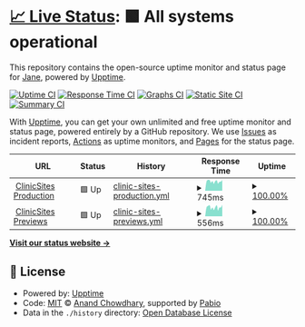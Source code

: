 # [📈 Live Status](https://janeapp.github.io/clinic-sites-uptime): <!--live status--> **🟩 All systems operational**

This repository contains the open-source uptime monitor and status page for [Jane](www.janeapp.com), powered by [Upptime](https://github.com/upptime/upptime).

[![Uptime CI](https://github.com/janeapp/clinic-sites-uptime/workflows/Uptime%20CI/badge.svg)](https://github.com/janeapp/clinic-sites-uptime/actions?query=workflow%3A%22Uptime+CI%22)
[![Response Time CI](https://github.com/janeapp/clinic-sites-uptime/workflows/Response%20Time%20CI/badge.svg)](https://github.com/janeapp/clinic-sites-uptime/actions?query=workflow%3A%22Response+Time+CI%22)
[![Graphs CI](https://github.com/janeapp/clinic-sites-uptime/workflows/Graphs%20CI/badge.svg)](https://github.com/janeapp/clinic-sites-uptime/actions?query=workflow%3A%22Graphs+CI%22)
[![Static Site CI](https://github.com/janeapp/clinic-sites-uptime/workflows/Static%20Site%20CI/badge.svg)](https://github.com/janeapp/clinic-sites-uptime/actions?query=workflow%3A%22Static+Site+CI%22)
[![Summary CI](https://github.com/janeapp/clinic-sites-uptime/workflows/Summary%20CI/badge.svg)](https://github.com/janeapp/clinic-sites-uptime/actions?query=workflow%3A%22Summary+CI%22)

With [Upptime](https://upptime.js.org), you can get your own unlimited and free uptime monitor and status page, powered entirely by a GitHub repository. We use [Issues](https://github.com/janeapp/clinic-sites-uptime/issues) as incident reports, [Actions](https://github.com/janeapp/clinic-sites-uptime/actions) as uptime monitors, and [Pages](https://janeapp.github.io/clinic-sites-uptime) for the status page.

<!--start: status pages-->
<!-- This summary is generated by Upptime (https://github.com/upptime/upptime) -->
<!-- Do not edit this manually, your changes will be overwritten -->
<!-- prettier-ignore -->
| URL | Status | History | Response Time | Uptime |
| --- | ------ | ------- | ------------- | ------ |
| <img alt="" src="https://icons.duckduckgo.com/ip3/clinicsites.co.ico" height="13"> [ClinicSites Production](https://clinicsites.co) | 🟩 Up | [clinic-sites-production.yml](https://github.com/janeapp/clinic-sites-uptime/commits/HEAD/history/clinic-sites-production.yml) | <details><summary><img alt="Response time graph" src="./graphs/clinic-sites-production/response-time-week.png" height="20"> 745ms</summary><br><a href="https://janeapp.github.io/clinic-sites-uptime/history/clinic-sites-production"><img alt="Response time 745" src="https://img.shields.io/endpoint?url=https%3A%2F%2Fraw.githubusercontent.com%2Fjaneapp%2Fclinic-sites-uptime%2FHEAD%2Fapi%2Fclinic-sites-production%2Fresponse-time.json"></a><br><a href="https://janeapp.github.io/clinic-sites-uptime/history/clinic-sites-production"><img alt="24-hour response time 745" src="https://img.shields.io/endpoint?url=https%3A%2F%2Fraw.githubusercontent.com%2Fjaneapp%2Fclinic-sites-uptime%2FHEAD%2Fapi%2Fclinic-sites-production%2Fresponse-time-day.json"></a><br><a href="https://janeapp.github.io/clinic-sites-uptime/history/clinic-sites-production"><img alt="7-day response time 745" src="https://img.shields.io/endpoint?url=https%3A%2F%2Fraw.githubusercontent.com%2Fjaneapp%2Fclinic-sites-uptime%2FHEAD%2Fapi%2Fclinic-sites-production%2Fresponse-time-week.json"></a><br><a href="https://janeapp.github.io/clinic-sites-uptime/history/clinic-sites-production"><img alt="30-day response time 745" src="https://img.shields.io/endpoint?url=https%3A%2F%2Fraw.githubusercontent.com%2Fjaneapp%2Fclinic-sites-uptime%2FHEAD%2Fapi%2Fclinic-sites-production%2Fresponse-time-month.json"></a><br><a href="https://janeapp.github.io/clinic-sites-uptime/history/clinic-sites-production"><img alt="1-year response time 745" src="https://img.shields.io/endpoint?url=https%3A%2F%2Fraw.githubusercontent.com%2Fjaneapp%2Fclinic-sites-uptime%2FHEAD%2Fapi%2Fclinic-sites-production%2Fresponse-time-year.json"></a></details> | <details><summary><a href="https://janeapp.github.io/clinic-sites-uptime/history/clinic-sites-production">100.00%</a></summary><a href="https://janeapp.github.io/clinic-sites-uptime/history/clinic-sites-production"><img alt="All-time uptime 100.00%" src="https://img.shields.io/endpoint?url=https%3A%2F%2Fraw.githubusercontent.com%2Fjaneapp%2Fclinic-sites-uptime%2FHEAD%2Fapi%2Fclinic-sites-production%2Fuptime.json"></a><br><a href="https://janeapp.github.io/clinic-sites-uptime/history/clinic-sites-production"><img alt="24-hour uptime 100.00%" src="https://img.shields.io/endpoint?url=https%3A%2F%2Fraw.githubusercontent.com%2Fjaneapp%2Fclinic-sites-uptime%2FHEAD%2Fapi%2Fclinic-sites-production%2Fuptime-day.json"></a><br><a href="https://janeapp.github.io/clinic-sites-uptime/history/clinic-sites-production"><img alt="7-day uptime 100.00%" src="https://img.shields.io/endpoint?url=https%3A%2F%2Fraw.githubusercontent.com%2Fjaneapp%2Fclinic-sites-uptime%2FHEAD%2Fapi%2Fclinic-sites-production%2Fuptime-week.json"></a><br><a href="https://janeapp.github.io/clinic-sites-uptime/history/clinic-sites-production"><img alt="30-day uptime 100.00%" src="https://img.shields.io/endpoint?url=https%3A%2F%2Fraw.githubusercontent.com%2Fjaneapp%2Fclinic-sites-uptime%2FHEAD%2Fapi%2Fclinic-sites-production%2Fuptime-month.json"></a><br><a href="https://janeapp.github.io/clinic-sites-uptime/history/clinic-sites-production"><img alt="1-year uptime 100.00%" src="https://img.shields.io/endpoint?url=https%3A%2F%2Fraw.githubusercontent.com%2Fjaneapp%2Fclinic-sites-uptime%2FHEAD%2Fapi%2Fclinic-sites-production%2Fuptime-year.json"></a></details>
| <img alt="" src="https://icons.duckduckgo.com/ip3/template1.clinicsites.co.ico" height="13"> [ClinicSites Previews](https://template1.clinicsites.co) | 🟩 Up | [clinic-sites-previews.yml](https://github.com/janeapp/clinic-sites-uptime/commits/HEAD/history/clinic-sites-previews.yml) | <details><summary><img alt="Response time graph" src="./graphs/clinic-sites-previews/response-time-week.png" height="20"> 556ms</summary><br><a href="https://janeapp.github.io/clinic-sites-uptime/history/clinic-sites-previews"><img alt="Response time 556" src="https://img.shields.io/endpoint?url=https%3A%2F%2Fraw.githubusercontent.com%2Fjaneapp%2Fclinic-sites-uptime%2FHEAD%2Fapi%2Fclinic-sites-previews%2Fresponse-time.json"></a><br><a href="https://janeapp.github.io/clinic-sites-uptime/history/clinic-sites-previews"><img alt="24-hour response time 556" src="https://img.shields.io/endpoint?url=https%3A%2F%2Fraw.githubusercontent.com%2Fjaneapp%2Fclinic-sites-uptime%2FHEAD%2Fapi%2Fclinic-sites-previews%2Fresponse-time-day.json"></a><br><a href="https://janeapp.github.io/clinic-sites-uptime/history/clinic-sites-previews"><img alt="7-day response time 556" src="https://img.shields.io/endpoint?url=https%3A%2F%2Fraw.githubusercontent.com%2Fjaneapp%2Fclinic-sites-uptime%2FHEAD%2Fapi%2Fclinic-sites-previews%2Fresponse-time-week.json"></a><br><a href="https://janeapp.github.io/clinic-sites-uptime/history/clinic-sites-previews"><img alt="30-day response time 556" src="https://img.shields.io/endpoint?url=https%3A%2F%2Fraw.githubusercontent.com%2Fjaneapp%2Fclinic-sites-uptime%2FHEAD%2Fapi%2Fclinic-sites-previews%2Fresponse-time-month.json"></a><br><a href="https://janeapp.github.io/clinic-sites-uptime/history/clinic-sites-previews"><img alt="1-year response time 556" src="https://img.shields.io/endpoint?url=https%3A%2F%2Fraw.githubusercontent.com%2Fjaneapp%2Fclinic-sites-uptime%2FHEAD%2Fapi%2Fclinic-sites-previews%2Fresponse-time-year.json"></a></details> | <details><summary><a href="https://janeapp.github.io/clinic-sites-uptime/history/clinic-sites-previews">100.00%</a></summary><a href="https://janeapp.github.io/clinic-sites-uptime/history/clinic-sites-previews"><img alt="All-time uptime 100.00%" src="https://img.shields.io/endpoint?url=https%3A%2F%2Fraw.githubusercontent.com%2Fjaneapp%2Fclinic-sites-uptime%2FHEAD%2Fapi%2Fclinic-sites-previews%2Fuptime.json"></a><br><a href="https://janeapp.github.io/clinic-sites-uptime/history/clinic-sites-previews"><img alt="24-hour uptime 100.00%" src="https://img.shields.io/endpoint?url=https%3A%2F%2Fraw.githubusercontent.com%2Fjaneapp%2Fclinic-sites-uptime%2FHEAD%2Fapi%2Fclinic-sites-previews%2Fuptime-day.json"></a><br><a href="https://janeapp.github.io/clinic-sites-uptime/history/clinic-sites-previews"><img alt="7-day uptime 100.00%" src="https://img.shields.io/endpoint?url=https%3A%2F%2Fraw.githubusercontent.com%2Fjaneapp%2Fclinic-sites-uptime%2FHEAD%2Fapi%2Fclinic-sites-previews%2Fuptime-week.json"></a><br><a href="https://janeapp.github.io/clinic-sites-uptime/history/clinic-sites-previews"><img alt="30-day uptime 100.00%" src="https://img.shields.io/endpoint?url=https%3A%2F%2Fraw.githubusercontent.com%2Fjaneapp%2Fclinic-sites-uptime%2FHEAD%2Fapi%2Fclinic-sites-previews%2Fuptime-month.json"></a><br><a href="https://janeapp.github.io/clinic-sites-uptime/history/clinic-sites-previews"><img alt="1-year uptime 100.00%" src="https://img.shields.io/endpoint?url=https%3A%2F%2Fraw.githubusercontent.com%2Fjaneapp%2Fclinic-sites-uptime%2FHEAD%2Fapi%2Fclinic-sites-previews%2Fuptime-year.json"></a></details>

<!--end: status pages-->

[**Visit our status website →**](https://janeapp.github.io/clinic-sites-uptime)

## 📄 License

- Powered by: [Upptime](https://github.com/upptime/upptime)
- Code: [MIT](./LICENSE) © [Anand Chowdhary](https://anandchowdhary.com), supported by [Pabio](https://pabio.com)
- Data in the `./history` directory: [Open Database License](https://opendatacommons.org/licenses/odbl/1-0/)

